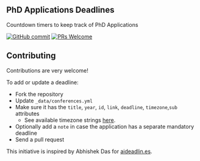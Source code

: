 ## PhD Applications Deadlines

Countdown timers to keep track of PhD Applications



[![GitHub commit](https://img.shields.io/github/last-commit/openlifescience-ai/ai-deadlines)](https://github.com/openlifescience-ai/ai-deadlines/commits/main)
[![PRs Welcome](https://img.shields.io/badge/PRs-welcome-brightgreen.svg?style=flat-square)](http://makeapullrequest.com)

## Contributing

Contributions are very welcome!

To add or update a deadline:
- Fork the repository
- Update `_data/conferences.yml`
- Make sure it has the `title`, `year`, `id`, `link`, `deadline`, `timezone`,`sub` attributes
    + See available timezone strings [here](https://momentjs.com/timezone/).
- Optionally add a `note` in case the application has a separate mandatory deadline
- Send a pull request


This initiative is inspired by Abhishek Das for <a href="aideadlin.es">aideadlin.es</a>.

